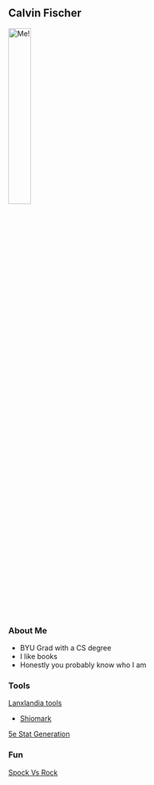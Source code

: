 

## Calvin Fischer

<img src="https://calvinlf.github.io/docs/DSC_3016.jpg"  width="30%" height="30%" alt="Me!">

### About Me
- BYU Grad with a CS degree
- I like books
- Honestly you probably know who I am

### Tools

[Lanxlandia tools](https://calvinlf.github.io/DndTools/lanxlandia)

 - [Shiomark](https://calvinlf.github.io/DndTools/shiomark)

[5e Stat Generation](https://calvinlf.github.io/DndTools/stat_gen)

### Fun
[Spock Vs Rock](https://calvinlf.github.io/SvR/play.html)
